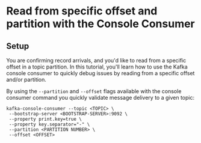 # Read from specific offset and partition with the Console Consumer



## Setup

You are confirming record arrivals, and you'd like to read from a specific offset in a topic partition. In this tutorial, you'll learn how to use the Kafka console consumer to quickly debug issues by reading from a specific offset and/or partition.

By using the `--partition` and `--offset` flags available with the console consumer command you quickly validate message delivery to a given topic:

```commandline
kafka-console-consumer --topic <TOPIC> \
 --bootstrap-server <BOOTSTRAP-SERVER>:9092 \
 --property print.key=true \
 --property key.separator="-" \
 --partition <PARTITION NUMBER> \
 --offset <OFFSET>
```